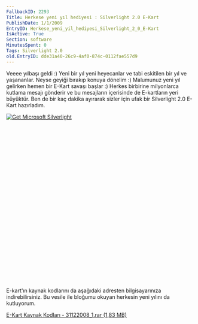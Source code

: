 ```yaml
---
FallbackID: 2293
Title: Herkese yeni yıl hediyesi : Silverlight 2.0 E-Kart
PublishDate: 1/1/2009
EntryID: Herkese_yeni_yil_hediyesi_Silverlight_2_0_E-Kart
IsActive: True
Section: software
MinutesSpent: 0
Tags: Silverlight 2.0
old.EntryID: dde31a40-26c9-4af0-874c-0112fae557d9
---
```

Veeee yılbaşı geldi :) Yeni bir yıl yeni heyecanlar ve tabi eskitilen
bir yıl ve yaşananlar. Neyse geyiği bırakıp konuya dönelim :) Malumunuz
yeni yıl gelirken hemen bir E-Kart savaşı başlar :) Herkes birbirine
milyonlarca kutlama mesajı gönderir ve bu mesajların içerisinde de
E-kartların yeri büyüktür. Ben de bir kaç dakika ayırarak sizler için
ufak bir Silverlight 2.0 E-Kart hazırladım.

<div style="width:720px;height:450px;">

[![Get Microsoft
Silverlight](http://go.microsoft.com/fwlink/?LinkId=108181)](http://go.microsoft.com/fwlink/?LinkID=124807)

</div>

E-kart'ın kaynak kodlarını da aşağıdaki adresten bilgisayarınıza
indirebilirsiniz. Bu vesile ile bloğumu okuyan herkesin yeni yılını da
kutluyorum.

[E-Kart Kaynak Kodları - 31122008\_1.rar (1,83
MB)](media/Herkese_yeni_yil_hediyesi_Silverlight_2_0_E-Kart/31122008_1.rar)


